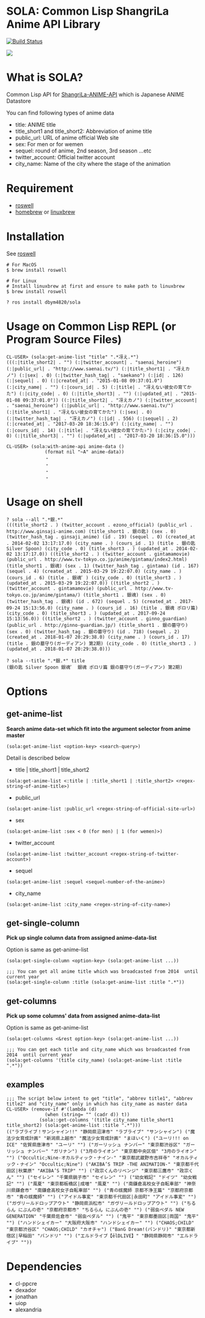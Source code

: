 # SOLA: Common Lisp ShangriLa Anime API Library

[![Build Status](https://travis-ci.org/dbym4820/sola.svg?branch=master)](https://travis-ci.org/dbym4820/sola)

![](./static/run-screen.png)

# What is SOLA?
Common Lisp API for [ShangriLa-ANIME-API](https://github.com/Project-ShangriLa) which is Japanese ANIME Datastore

You can find following types of anime data
- title: ANIME title
- title_short1 and title_short2: Abbreviation of anime title
- public_url: URL of anime official Web site
- sex: For men or for wemen
- sequel: round of anime, 2nd season, 3rd season ...etc
- twitter_account: Official twitter account
- city_name: Name of the city where the stage of the animation


# Requirement

- [roswell](https://github.com/roswell/roswell)
- [homebrew](https://github.com/Homebrew/brew) or [linuxbrew](https://github.com/Linuxbrew/brew)


# Installation

See [roswell](https://github.com/roswell/roswell)

```
# For MacOS
$ brew install roswell

# For Linux
# Install linuxbrew at first and ensure to make path to linuxbrew
$ brew install roswell
```

```
? ros install dbym4820/sola
```

# Usage on Common Lisp REPL (or Program Source Files)

```
CL-USER> (sola:get-anime-list "title" ".*冴え.*")
(((:|title_short2| . "") (:|twitter_account| . "saenai_heroine") (:|public_url| . "http://www.saenai.tv/") (:|title_short1| . "冴えカノ") (:|sex| . 0) (:|twitter_hash_tag| . "saekano") (:|id| . 126) (:|sequel| . 0) (:|created_at| . "2015-01-08 09:37:01.0") (:|city_name| . "") (:|cours_id| . 5) (:|title| . "冴えない彼女の育てかた") (:|city_code| . 0) (:|title_short3| . "") (:|updated_at| . "2015-01-08 09:37:01.0")) ((:|title_short2| . "冴えカノ") (:|twitter_account| . "saenai_heroine") (:|public_url| . "http://www.saenai.tv/") (:|title_short1| . "冴えない彼女の育てかた") (:|sex| . 0) (:|twitter_hash_tag| . "冴えカノ") (:|id| . 556) (:|sequel| . 2) (:|created_at| . "2017-03-20 18:36:15.0") (:|city_name| . "") (:|cours_id| . 14) (:|title| . "冴えない彼女の育てかた♭") (:|city_code| . 0) (:|title_short3| . "") (:|updated_at| . "2017-03-20 18:36:15.0")))

CL-USER> (sola:with-anime-api anime-data ()
	          (format nil "~A" anime-data))
			  ・
			  ・
			  ・
			  ・
```


# Usage on shell

```
? sola --all ".*銀.*"
(((title_short2 . ) (twitter_account . ezono_official) (public_url . http://www.ginsaji-anime.com) (title_short1 . 銀の匙) (sex . 0) (twitter_hash_tag . ginsaji_anime) (id . 19) (sequel . 0) (created_at . 2014-02-02 13:17:17.0) (city_name . ) (cours_id . 1) (title . 銀の匙 Silver Spoon) (city_code . 0) (title_short3 . ) (updated_at . 2014-02-02 13:17:17.0)) ((title_short2 . ) (twitter_account . gintamamovie) (public_url . http://www.tv-tokyo.co.jp/anime/gintama/index2.html) (title_short1 . 銀魂) (sex . 1) (twitter_hash_tag . gintama) (id . 167) (sequel . 4) (created_at . 2015-03-29 19:22:07.0) (city_name . ) (cours_id . 6) (title . 銀魂゜) (city_code . 0) (title_short3 . ) (updated_at . 2015-03-29 19:22:07.0)) ((title_short2 . ) (twitter_account . gintamamovie) (public_url . http://www.tv-tokyo.co.jp/anime/gintama/) (title_short1 . 銀魂) (sex . 0) (twitter_hash_tag . 銀魂) (id . 672) (sequel . 5) (created_at . 2017-09-24 15:13:56.0) (city_name . ) (cours_id . 16) (title . 銀魂 ポロリ篇) (city_code . 0) (title_short3 . ) (updated_at . 2017-09-24 15:13:56.0)) ((title_short2 . ) (twitter_account . ginno_guardian) (public_url . http://ginno-guardian.jp/) (title_short1 . 銀の墓守り) (sex . 0) (twitter_hash_tag . 銀の墓守り) (id . 718) (sequel . 2) (created_at . 2018-01-07 20:29:38.0) (city_name . ) (cours_id . 17) (title . 銀の墓守り(ガーディアン) 第2期) (city_code . 0) (title_short3 . ) (updated_at . 2018-01-07 20:29:38.0)))

? sola --title ".*銀.*" title
(銀の匙 Silver Spoon 銀魂゜ 銀魂 ポロリ篇 銀の墓守り(ガーディアン) 第2期)

```


# Options

## get-anime-list

**Search anime data-set which fit into the argument selector from anime master**

```
(sola:get-anime-list <option-key> <search-query>)
```

Detail is described below

- title | title_short1 | title_short2

```
(sola:get-anime-list <:title | :title_short1 | :title_short2> <regex-string-of-anime-title>)
```

- public_url

```
(sola:get-anime-list :public_url <regex-string-of-official-site-url>)
```

- sex

```
(sola:get-anime-list :sex < 0 (for men) | 1 (for wemen)>)
```

- twitter_account

```
(sola:get-anime-list :twitter_account <regex-string-of-twitter-account>)
```

- sequel 

```
(sola:get-anime-list :sequel <sequel-number-of-the-anime>)
```

- city_name 

```
(sola:get-anime-list :city_name <regex-string-of-city-name>)
```

## get-single-column

**Pick up single column data from assigned anime-data-list**

Option is same as get-anime-list

```
(sola:get-single-column <option-key> (sola:get-anime-list ...))

;;; You can get all anime title which was broadcasted from 2014  until current year
(sola:get-single-column :title (sola:get-anime-list :title ".*"))
```

## get-columns

**Pick up some columns' data from assigned anime-data-list**

Option is same as get-anime-list

```
(sola:get-columns <&rest option-key> (sola:get-anime-list ...))

;;; You can get each title and city_name which was broadcasted from 2014  until current year
(sola:get-columns '(title city_name) (sola:get-anime-list :title ".*"))
```

## examples

```
;;; The script below intent to get "title", "abbrev title1", "abbrev title2" and "city_name" only in which has city_name as master data
CL-USER> (remove-if #'(lambda (d)
		      (when (string= "" (cadr d)) t))
		    (sola::get-columns '(title city_name title_short1 title_short2) (sola:get-anime-list :title ".*")))
(("ラブライブ！サンシャイン!!" "静岡県沼津市" "ラブライブ" "サンシャイン") ("魔法少女育成計画" "新潟県上越市" "魔法少女育成計画" "まほいく") ("ユーリ!!! on ICE" "佐賀県唐津市" "ユーリ" "") ("ガーリッシュ ナンバー" "東京都渋谷区" "ガーリッシュ ナンバー" "ガリナン") ("3月のライオン" "東京都中央区佃" "3月のライオン" "") ("Occultic;Nine-オカルティック・ナイン-" "東京都武蔵野市吉祥寺" "オカルティック・ナイン" "Occultic;Nine") ("AKIBA’S TRIP -THE ANIMATION-" "東京都千代田区|秋葉原" "AKIBA’S TRIP" "") ("政宗くんのリベンジ" "東京都三鷹市" "政宗くん" "") ("セイレン" "千葉県銚子市" "セイレン" "") ("幼女戦記" "ドイツ" "幼女戦記" "") ("風夏" "東京都板橋区|成増" "風夏" "") ("南鎌倉高校女子自転車部" "神奈川県鎌倉市" "南鎌倉高校女子自転車部" "") ("青の祓魔師 京都不浄王篇" "京都府京都市" "青の祓魔師" "") ("アイドル事変" "東京都千代田区|永田町" "アイドル事変" "") ("ガヴリールドロップアウト" "静岡県浜松市" "ガヴリールドロップアウト" "") ("ちるらん にぶんの壱" "京都府京都市" "ちるらん にぶんの壱" "") ("弱虫ペダル NEW GENERATION" "千葉県佐倉市" "弱虫ペダル" "") ("鬼平" "東京都墨田区|両国" "鬼平" "") ("ハンドシェイカー" "大阪府大阪市" "ハンドシェイカー" "") ("CHAOS;CHILD" "東京都渋谷区" "CHAOS;CHILD" "カオチャ") ("BanG Dream!(バンドリ)" "東京都新宿区|早稲田" "バンドリ" "") ("エルドライブ【ēlDLIVE】" "静岡県静岡市" "エルドライブ" ""))
```


# Dependencies

- cl-ppcre
- dexador
- jonathan
- uiop
- alexandria
